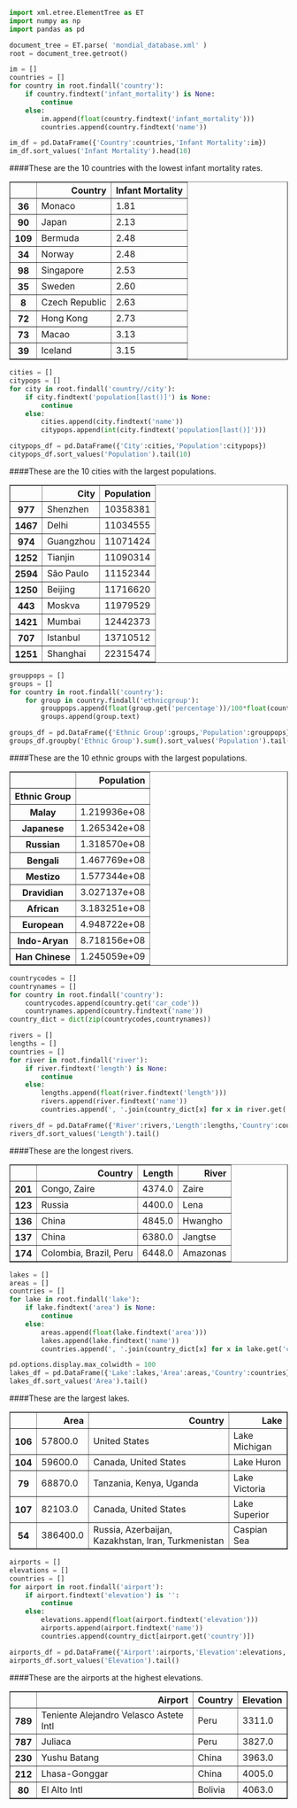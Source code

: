 

```python
import xml.etree.ElementTree as ET
import numpy as np
import pandas as pd
```


```python
document_tree = ET.parse( 'mondial_database.xml' )
root = document_tree.getroot()
```


```python
im = []
countries = []
for country in root.findall('country'):
    if country.findtext('infant_mortality') is None:
        continue
    else:
        im.append(float(country.findtext('infant_mortality')))
        countries.append(country.findtext('name'))
```


```python
im_df = pd.DataFrame({'Country':countries,'Infant Mortality':im})
im_df.sort_values('Infant Mortality').head(10)
```
####These are the 10 countries with the lowest infant mortality rates.




<div>
<table border="1" class="dataframe">
  <thead>
    <tr style="text-align: right;">
      <th></th>
      <th>Country</th>
      <th>Infant Mortality</th>
    </tr>
  </thead>
  <tbody>
    <tr>
      <th>36</th>
      <td>Monaco</td>
      <td>1.81</td>
    </tr>
    <tr>
      <th>90</th>
      <td>Japan</td>
      <td>2.13</td>
    </tr>
    <tr>
      <th>109</th>
      <td>Bermuda</td>
      <td>2.48</td>
    </tr>
    <tr>
      <th>34</th>
      <td>Norway</td>
      <td>2.48</td>
    </tr>
    <tr>
      <th>98</th>
      <td>Singapore</td>
      <td>2.53</td>
    </tr>
    <tr>
      <th>35</th>
      <td>Sweden</td>
      <td>2.60</td>
    </tr>
    <tr>
      <th>8</th>
      <td>Czech Republic</td>
      <td>2.63</td>
    </tr>
    <tr>
      <th>72</th>
      <td>Hong Kong</td>
      <td>2.73</td>
    </tr>
    <tr>
      <th>73</th>
      <td>Macao</td>
      <td>3.13</td>
    </tr>
    <tr>
      <th>39</th>
      <td>Iceland</td>
      <td>3.15</td>
    </tr>
  </tbody>
</table>
</div>




```python
cities = []
citypops = []
for city in root.findall('country//city'):
    if city.findtext('population[last()]') is None:
        continue
    else:
        cities.append(city.findtext('name'))
        citypops.append(int(city.findtext('population[last()]')))
```


```python
citypops_df = pd.DataFrame({'City':cities,'Population':citypops})
citypops_df.sort_values('Population').tail(10)
```
####These are the 10 cities with the largest populations.




<div>
<table border="1" class="dataframe">
  <thead>
    <tr style="text-align: right;">
      <th></th>
      <th>City</th>
      <th>Population</th>
    </tr>
  </thead>
  <tbody>
    <tr>
      <th>977</th>
      <td>Shenzhen</td>
      <td>10358381</td>
    </tr>
    <tr>
      <th>1467</th>
      <td>Delhi</td>
      <td>11034555</td>
    </tr>
    <tr>
      <th>974</th>
      <td>Guangzhou</td>
      <td>11071424</td>
    </tr>
    <tr>
      <th>1252</th>
      <td>Tianjin</td>
      <td>11090314</td>
    </tr>
    <tr>
      <th>2594</th>
      <td>São Paulo</td>
      <td>11152344</td>
    </tr>
    <tr>
      <th>1250</th>
      <td>Beijing</td>
      <td>11716620</td>
    </tr>
    <tr>
      <th>443</th>
      <td>Moskva</td>
      <td>11979529</td>
    </tr>
    <tr>
      <th>1421</th>
      <td>Mumbai</td>
      <td>12442373</td>
    </tr>
    <tr>
      <th>707</th>
      <td>Istanbul</td>
      <td>13710512</td>
    </tr>
    <tr>
      <th>1251</th>
      <td>Shanghai</td>
      <td>22315474</td>
    </tr>
  </tbody>
</table>
</div>




```python
grouppops = []
groups = []
for country in root.findall('country'):
    for group in country.findall('ethnicgroup'):
        grouppops.append(float(group.get('percentage'))/100*float(country.findtext('population[last()]')))
        groups.append(group.text)
```


```python
groups_df = pd.DataFrame({'Ethnic Group':groups,'Population':grouppops})
groups_df.groupby('Ethnic Group').sum().sort_values('Population').tail(10)
```
####These are the 10 ethnic groups with the largest populations.




<div>
<table border="1" class="dataframe">
  <thead>
    <tr style="text-align: right;">
      <th></th>
      <th>Population</th>
    </tr>
    <tr>
      <th>Ethnic Group</th>
      <th></th>
    </tr>
  </thead>
  <tbody>
    <tr>
      <th>Malay</th>
      <td>1.219936e+08</td>
    </tr>
    <tr>
      <th>Japanese</th>
      <td>1.265342e+08</td>
    </tr>
    <tr>
      <th>Russian</th>
      <td>1.318570e+08</td>
    </tr>
    <tr>
      <th>Bengali</th>
      <td>1.467769e+08</td>
    </tr>
    <tr>
      <th>Mestizo</th>
      <td>1.577344e+08</td>
    </tr>
    <tr>
      <th>Dravidian</th>
      <td>3.027137e+08</td>
    </tr>
    <tr>
      <th>African</th>
      <td>3.183251e+08</td>
    </tr>
    <tr>
      <th>European</th>
      <td>4.948722e+08</td>
    </tr>
    <tr>
      <th>Indo-Aryan</th>
      <td>8.718156e+08</td>
    </tr>
    <tr>
      <th>Han Chinese</th>
      <td>1.245059e+09</td>
    </tr>
  </tbody>
</table>
</div>




```python
countrycodes = []
countrynames = []
for country in root.findall('country'):
    countrycodes.append(country.get('car_code'))
    countrynames.append(country.findtext('name'))
country_dict = dict(zip(countrycodes,countrynames))
```


```python
rivers = []
lengths = []
countries = []
for river in root.findall('river'):
    if river.findtext('length') is None:
        continue
    else:
        lengths.append(float(river.findtext('length')))
        rivers.append(river.findtext('name'))
        countries.append(', '.join(country_dict[x] for x in river.get('country').split(' ')))
```


```python
rivers_df = pd.DataFrame({'River':rivers,'Length':lengths,'Country':countries})
rivers_df.sort_values('Length').tail()
```
####These are the longest rivers.




<div>
<table border="1" class="dataframe">
  <thead>
    <tr style="text-align: right;">
      <th></th>
      <th>Country</th>
      <th>Length</th>
      <th>River</th>
    </tr>
  </thead>
  <tbody>
    <tr>
      <th>201</th>
      <td>Congo, Zaire</td>
      <td>4374.0</td>
      <td>Zaire</td>
    </tr>
    <tr>
      <th>123</th>
      <td>Russia</td>
      <td>4400.0</td>
      <td>Lena</td>
    </tr>
    <tr>
      <th>136</th>
      <td>China</td>
      <td>4845.0</td>
      <td>Hwangho</td>
    </tr>
    <tr>
      <th>137</th>
      <td>China</td>
      <td>6380.0</td>
      <td>Jangtse</td>
    </tr>
    <tr>
      <th>174</th>
      <td>Colombia, Brazil, Peru</td>
      <td>6448.0</td>
      <td>Amazonas</td>
    </tr>
  </tbody>
</table>
</div>




```python
lakes = []
areas = []
countries = []
for lake in root.findall('lake'):
    if lake.findtext('area') is None:
        continue
    else:
        areas.append(float(lake.findtext('area')))
        lakes.append(lake.findtext('name'))
        countries.append(', '.join(country_dict[x] for x in lake.get('country').split(' ')))
```


```python
pd.options.display.max_colwidth = 100
lakes_df = pd.DataFrame({'Lake':lakes,'Area':areas,'Country':countries})
lakes_df.sort_values('Area').tail()
```
####These are the largest lakes.




<div>
<table border="1" class="dataframe">
  <thead>
    <tr style="text-align: right;">
      <th></th>
      <th>Area</th>
      <th>Country</th>
      <th>Lake</th>
    </tr>
  </thead>
  <tbody>
    <tr>
      <th>106</th>
      <td>57800.0</td>
      <td>United States</td>
      <td>Lake Michigan</td>
    </tr>
    <tr>
      <th>104</th>
      <td>59600.0</td>
      <td>Canada, United States</td>
      <td>Lake Huron</td>
    </tr>
    <tr>
      <th>79</th>
      <td>68870.0</td>
      <td>Tanzania, Kenya, Uganda</td>
      <td>Lake Victoria</td>
    </tr>
    <tr>
      <th>107</th>
      <td>82103.0</td>
      <td>Canada, United States</td>
      <td>Lake Superior</td>
    </tr>
    <tr>
      <th>54</th>
      <td>386400.0</td>
      <td>Russia, Azerbaijan, Kazakhstan, Iran, Turkmenistan</td>
      <td>Caspian Sea</td>
    </tr>
  </tbody>
</table>
</div>




```python
airports = []
elevations = []
countries = []
for airport in root.findall('airport'):
    if airport.findtext('elevation') is '':
        continue
    else:
        elevations.append(float(airport.findtext('elevation')))
        airports.append(airport.findtext('name'))
        countries.append(country_dict[airport.get('country')])
```


```python
airports_df = pd.DataFrame({'Airport':airports,'Elevation':elevations,'Country':countries})
airports_df.sort_values('Elevation').tail()
```
####These are the airports at the highest elevations.




<div>
<table border="1" class="dataframe">
  <thead>
    <tr style="text-align: right;">
      <th></th>
      <th>Airport</th>
      <th>Country</th>
      <th>Elevation</th>
    </tr>
  </thead>
  <tbody>
    <tr>
      <th>789</th>
      <td>Teniente Alejandro Velasco Astete Intl</td>
      <td>Peru</td>
      <td>3311.0</td>
    </tr>
    <tr>
      <th>787</th>
      <td>Juliaca</td>
      <td>Peru</td>
      <td>3827.0</td>
    </tr>
    <tr>
      <th>230</th>
      <td>Yushu Batang</td>
      <td>China</td>
      <td>3963.0</td>
    </tr>
    <tr>
      <th>212</th>
      <td>Lhasa-Gonggar</td>
      <td>China</td>
      <td>4005.0</td>
    </tr>
    <tr>
      <th>80</th>
      <td>El Alto Intl</td>
      <td>Bolivia</td>
      <td>4063.0</td>
    </tr>
  </tbody>
</table>
</div>




```python

```
